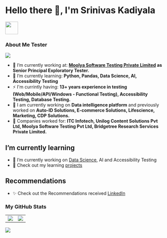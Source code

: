 # Hello there 👋, I'm Srinivas Kadiyala

<a href="https://www.linkedin.com/in/srinivasskc/"><img src="https://www.vectorlogo.zone/logos/linkedin/linkedin-icon.svg" width="40" height="40"/></a>


### About Me Tester
![](https://komarev.com/ghpvc/?username=srinivasskc)

- 🔭 I’m currently working at: __[Moolya Software Testing Private Limited](https://moolya.com/) as Senior Principal Exploratory Tester.__ 
- 🌱 I’m currently learning: __Python, Pandas, Data Science, AI, Accessibility Testing__
- ⚡ I'm currintly having: __13+ years experience in testing (Web/Mobile/API/Windows - Functional Testing), Accessibility Testing, Database Testing.__
- 🎁 I am currently working on __Data intelligence platform__ and previously worked on __Auto-ID Solutions, E-commerce Solutions, Lifescience, Marketing, CDP Solutions.__
- 💬 Companies worked for: __ITC Infotech, Unilog Content Solutions Pvt Ltd, Moolya Software Testing Pvt Ltd, Bridgetree Research Services Private Limited.__

## I’m currently learning
- 🌱 I’m currently working on [Data Science](https://github.com/srinivasskc/my_datascience_journal), AI and Accessibility Testing
- 📑 Check out my learning [projects](https://bit.ly/skcrepos)

## Recommendations
- ✨ Check out the Recommendations received [LinkedIn](https://bit.ly/skclinkrecom)

### My GitHub Stats

<table>
    <tr>
        <td>
            <img src="https://github-readme-stats.vercel.app/api?username=srinivasskc&count_private=true&show_icons=true&theme=tokyonight"/>
        </td>
        <td>
            <img src="https://github-readme-stats.vercel.app/api/top-langs/?username=srinivasskc&langs_count=10&layout=compact&hide=php,scss,css,html,batchfile,gherkin,freemarker,xslt,tsql,ruby"/>
        </td>
    </tr>
</table>




![](https://hit.yhype.me/github/profile?user_id=26836928)



